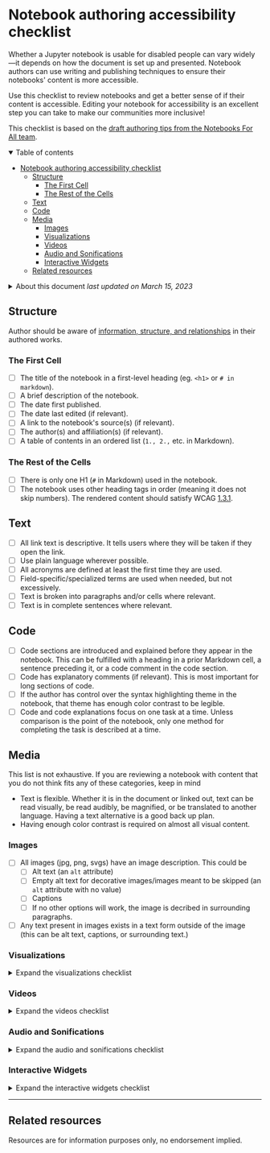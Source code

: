 # Notebook authoring accessibility checklist

Whether a Jupyter notebook is usable for disabled people can vary widely—it depends on how the document is set up and presented. Notebook authors can use writing and publishing techniques to ensure their notebooks' content is more accessible.

Use this checklist to review notebooks and get a better sense of if their content is accessible. Editing your notebook for accessibility is an excellent step you can take to make our communities more inclusive!

This checklist is based on the [draft authoring tips from the Notebooks For All team](accessibility-tips-for-jupyter-notebooks.md).

<details open>
<summary>Table of contents</summary>
<nav>

- [Notebook authoring accessibility checklist](#notebook-authoring-accessibility-checklist)
  - [Structure](#structure)
    - [The First Cell](#the-first-cell)
    - [The Rest of the Cells](#the-rest-of-the-cells)
  - [Text](#text)
  - [Code](#code)
  - [Media](#media)
    - [Images](#images)
    - [Visualizations](#visualizations)
    - [Videos](#videos)
    - [Audio and Sonifications](#audio-and-sonifications)
    - [Interactive Widgets](#interactive-widgets)
  - [Related resources](#related-resources)

</nav>
</details>

<details markdown>
<summary>About this document <i>last updated on <time datetime="2023-03-15">March 15, 2023</time>
</i></summary>

Authors:
* Isabela Presedo-Floyd <a rel="author" href="https://github.com/isabela-pf">@isabela-pf</a>
* Jenn Kotler <a rel="author" href="https://github.com/jenneh">@jenneh</a>
* Patrick Smyth <a rel="author" href="https://github.com/smythp">@smythp</a>
* Tony Fast <a rel="author" href="https://github.com/tonyfast">@tonyfast</a>
* Erik Tollerud <a rel="author" href="https://github.com/eteq">@eteq</a>


Originally published on <time datetime="2023-02-28">February 28, 2023</time>

</details>

## Structure

Author should be aware of [information, structure, and relationships][1.3.1] in their authored works. 

### The First Cell

- [ ] The title of the notebook in a first-level heading (eg. `<h1>` or `# in markdown`).
- [ ] A brief description of the notebook.
- [ ] The date first published.
- [ ] The date last edited (if relevant).
- [ ] A link to the notebook's source(s) (if relevant).
- [ ] The author(s) and affiliation(s) (if relevant).
- [ ] A table of contents in an ordered list (`1., 2.,` etc. in Markdown).<!-- i'd love to discuss this one further. i don't think authors should do this, their documentation or ide tools should. it is easy to screw this up manually.-->

### The Rest of the Cells

- [ ] There is only one H1 (`#` in Markdown) used in the notebook.
- [ ] The notebook uses other heading tags in order (meaning it does not skip numbers). The rendered content should satisfy WCAG [1.3.1].

## Text

- [ ] All link text is descriptive. It tells users where they will be taken if they open the link.
- [ ] Use plain language wherever possible.
- [ ] All acronyms are defined at least the first time they are used. 
- [ ] Field-specific/specialized terms are used when needed, but not excessively.
- [ ] Text is broken into paragraphs and/or cells where relevant.
- [ ] Text is in complete sentences where relevant.

## Code

- [ ] Code sections are introduced and explained before they appear in the notebook. This can be fulfilled with a heading in a prior Markdown cell, a sentence preceding it, or a code comment in the code section.
- [ ] Code has explanatory comments (if relevant). This is most important for long sections of code.
- [ ] If the author has control over the syntax highlighting theme in the notebook, that theme has enough color contrast to be legible.
- [ ] Code and code explanations focus on one task at a time. Unless comparison is the point of the notebook, only one method for completing the task is described at a time.

## Media

This list is not exhaustive. If you are reviewing a notebook with content that you do not think fits any of these categories, keep in mind

- Text is flexible. Whether it is in the document or linked out, text can be read visually, be read audibly, be magnified, or be translated to another language. Having a text alternative is a good back up plan.
- Having enough color contrast is required on almost all visual content.


### Images

- [ ] All images (jpg, png, svgs) have an image description. This could be
    - [ ] Alt text (an `alt` attribute) 
    - [ ] Empty alt text for decorative images/images meant to be skipped (an `alt` attribute with no value)
    - [ ] Captions
    - [ ] If no other options will work, the image is decribed in surrounding paragraphs.

- [ ] Any text present in images exists in a text form outside of the image (this can be alt text, captions, or surrounding text.)

### Visualizations

<details>
<summary>Expand the visualizations checklist</summary>

- [ ] All visualizations have an image description. Review the previous section, Images, for more information on how to add it.
- [ ] Visualization descriptions include
    - [ ] The type of visualization (like bar chart, scatter plot, etc.)
    - [ ] Title
    - [ ] Axis labels and range
    - [ ] Key or legend
    - [ ] An explanation of the visualization's significance to the notebook (like the trend, an outlier in the data, what the author learned from it, etc.)

- [ ] All visualizations have the following labels
    - [ ] Title
    - [ ] Labels on all axes
    - [ ] Key or legend (if relevant)

- [ ] All visualizations and their parts have enough color contrast to be legible. Remember that transparent colors have lower contrast than their opaque versions.
- [ ] All visualizations convey information with more visual cues than color coding. Use text labels, patterns, or icons alongside color to achieve this.
- [ ] All visualizations have an additional way for notebook readers to access the information. Linking to the original data, including a table of the data in the same notebook, or sonifying the plot are all options.

</details>

### Videos

<details>
<summary>Expand the videos checklist</summary>


- [ ] All videos have titles in the player or in the text before them.
- [ ] All videos have captions/subtitles. This can include visual information descriptions if relevant.
- [ ] All videos have transcripts. This can include visual information descriptions if relevant.
- [ ] All video players have buttons with labels. This can be a persistent label or appear when hovered.
- [ ] All video players have buttons with enough color contrast.
- [ ] No videos have flashing images at more than three frames per second.

</details>


### Audio and Sonifications

<details>
<summary>Expand the audio and sonifications checklist</summary>

- [ ] Sonifications include a key explaining the mapping of data to sound. A written description can be used to convey this information.
- [ ] Sonification outputs reference the method that generated the sonification. This can be done in a code cell or with a link to the file used to generate the sonification.
- [ ] Audio players include basic listening controls for starting, pausing, volume, and speed.
- [ ] All audio players have buttons with labels. This can be a persistent label or appear when hovered.
- [ ] All audio players have buttons with enough color contrast.

</details>


### Interactive Widgets 

<details>
<summary>Expand the interactive widgets checklist</summary>


The accessibility of interactive widgets varies greatly depending how they are included in the notebook. Review beyond this checklist may be needed.

- [ ] All interactive widgets with visual controls have labels. This can be a persistent label or appear when hovered.
- [ ]  All interactive widgets with visual controls have enough color contrast.
- [ ] All interactive widgets have a summary of what they are and what they do in the surrounding text.
- [ ] If an interactive widget's contents are needed to understand the rest of the notebook, the widget either needs to be tested further or have that content fully represented not as a widget elsewhere in the notebook.

</details>

---

## Related resources

Resources are for information purposes only, no endorsement implied.

[1.3.1]: https://www.w3.org/WAI/WCAG20/quickref/20160105/#content-structure-separation-programmatic